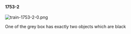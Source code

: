 #### 1753-2
![train-1753-2-0.png](https://github.com/lil-lab/nlvr/raw/master/nlvr/train/images/15/train-1753-2-0.png "train-1753-2-0.png")

One of the grey box has exactly two objects which are black